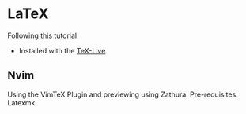# LaTeX

Following [ this](https://jdhao.github.io/2019/03/26/nvim_latex_write_preview/) tutorial
- Installed with the [TeX-Live](https://www.tug.org/texlive)

## Nvim

Using the VimTeX Plugin and previewing using Zathura.
Pre-requisites: Latexmk 
